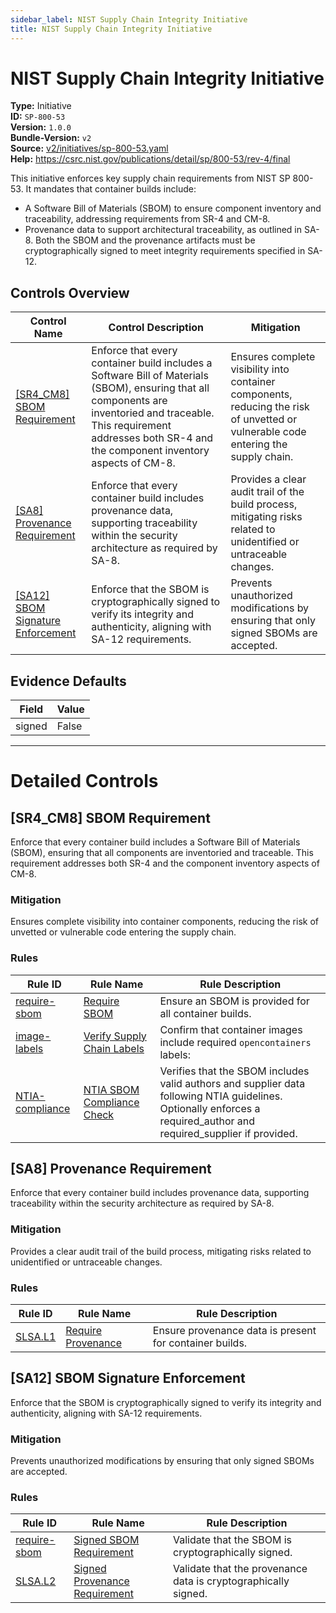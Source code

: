 ```yaml
---
sidebar_label: NIST Supply Chain Integrity Initiative
title: NIST Supply Chain Integrity Initiative
---  
```

# NIST Supply Chain Integrity Initiative  
**Type:** Initiative  
**ID:** `SP-800-53`  
**Version:** `1.0.0`  
**Bundle-Version:** `v2`  
**Source:** [v2/initiatives/sp-800-53.yaml](https://github.com/scribe-public/sample-policies/blob/main/v2/initiatives/sp-800-53.yaml)  
**Help:** https://csrc.nist.gov/publications/detail/sp/800-53/rev-4/final  

This initiative enforces key supply chain requirements from NIST SP 800-53. It mandates that container builds include:
  - A Software Bill of Materials (SBOM) to ensure component inventory and traceability,
    addressing requirements from SR-4 and CM-8.
  - Provenance data to support architectural traceability, as outlined in SA-8.
Both the SBOM and the provenance artifacts must be cryptographically signed to meet integrity requirements specified in SA-12.

## Controls Overview

| Control Name | Control Description | Mitigation |
|--------------|---------------------|------------|
| [[SR4_CM8] SBOM Requirement](#sr4_cm8-sbom-requirement) | Enforce that every container build includes a Software Bill of Materials (SBOM), ensuring that all components are inventoried and traceable. This requirement addresses both SR-4 and the component inventory aspects of CM-8. | Ensures complete visibility into container components, reducing the risk of unvetted or vulnerable code entering the supply chain. |
| [[SA8] Provenance Requirement](#sa8-provenance-requirement) | Enforce that every container build includes provenance data, supporting traceability within the security architecture as required by SA-8. | Provides a clear audit trail of the build process, mitigating risks related to unidentified or untraceable changes. |
| [[SA12] SBOM Signature Enforcement](#sa12-sbom-signature-enforcement) | Enforce that the SBOM is cryptographically signed to verify its integrity and authenticity, aligning with SA-12 requirements. | Prevents unauthorized modifications by ensuring that only signed SBOMs are accepted. |

## Evidence Defaults

| Field | Value |
|-------|-------|
| signed | False |

---

# Detailed Controls

## [SR4_CM8] SBOM Requirement

Enforce that every container build includes a Software Bill of Materials (SBOM), ensuring that all components are inventoried and traceable. This requirement addresses both SR-4 and the component inventory aspects of CM-8.


### Mitigation  
Ensures complete visibility into container components, reducing the risk of unvetted or vulnerable code entering the supply chain.

### Rules

| Rule ID | Rule Name | Rule Description |
|---------|-----------|------------------|
| [require-sbom](rules/sbom/require-sbom.md) | [Require SBOM](rules/sbom/require-sbom.md) | Ensure an SBOM is provided for all container builds. |
| [image-labels](rules/images/verify-labels.md) | [Verify Supply Chain Labels](rules/images/verify-labels.md) | Confirm that container images include required `opencontainers` labels: |
| [NTIA-compliance](rules/sbom/NTIA-compliance.md) | [NTIA SBOM Compliance Check](rules/sbom/NTIA-compliance.md) | Verifies that the SBOM includes valid authors and supplier data following NTIA guidelines. Optionally enforces a required_author and required_supplier if provided. |

## [SA8] Provenance Requirement

Enforce that every container build includes provenance data, supporting traceability within the security architecture as required by SA-8.


### Mitigation  
Provides a clear audit trail of the build process, mitigating risks related to unidentified or untraceable changes.

### Rules

| Rule ID | Rule Name | Rule Description |
|---------|-----------|------------------|
| [SLSA.L1](rules/slsa/l1-provenance-exists.md) | [Require Provenance](rules/slsa/l1-provenance-exists.md) | Ensure provenance data is present for container builds. |

## [SA12] SBOM Signature Enforcement

Enforce that the SBOM is cryptographically signed to verify its integrity and authenticity, aligning with SA-12 requirements.


### Mitigation  
Prevents unauthorized modifications by ensuring that only signed SBOMs are accepted.

### Rules

| Rule ID | Rule Name | Rule Description |
|---------|-----------|------------------|
| [require-sbom](rules/sbom/require-sbom.md) | [Signed SBOM Requirement](rules/sbom/require-sbom.md) | Validate that the SBOM is cryptographically signed. |
| [SLSA.L2](rules/slsa/l2-provenance-authenticated.md) | [Signed Provenance Requirement](rules/slsa/l2-provenance-authenticated.md) | Validate that the provenance data is cryptographically signed. |
